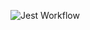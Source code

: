 ![Jest Workflow](https://github.com/VinnyAmbesek/Jest-Javascript-Test/actions/workflows/node.js.yml/badge.svg)
